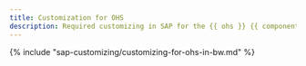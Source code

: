 ```yaml
---
title: Customization for OHS
description: Required customizing in SAP for the {{ ohs }} {{ component }}
---
```



{% include "sap-customizing/customizing-for-ohs-in-bw.md"  %}
